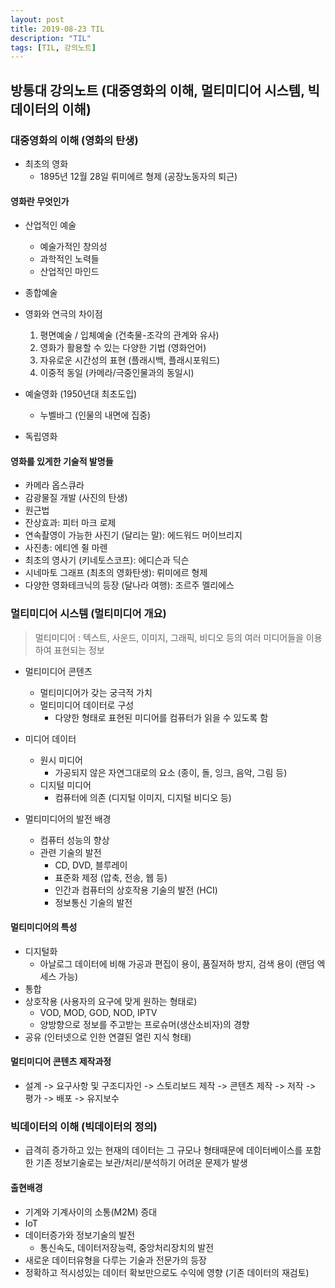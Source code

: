 ```yaml
---
layout: post
title: 2019-08-23 TIL
description: "TIL"
tags: [TIL, 강의노트]
---
```


## 방통대 강의노트 (대중영화의 이해, 멀티미디어 시스템, 빅데이터의 이해)

### 대중영화의 이해 (영화의 탄생)

- 최초의 영화
  - 1895년 12월 28일 뤼미에르 형제 (공장노동자의 퇴근)

#### 영화란 무엇인가

- 산업적인 예술
  - 예술가적인 창의성
  - 과학적인 노력들
  - 산업적인 마인드
- 종합예술
- 영화와 연극의 차이점

  1. 평면예술 / 입체예술 (건축물-조각의 관계와 유사)
  2. 영화가 활용할 수 있는 다양한 기법 (영화언어)
  3. 자유로운 시간성의 표현 (플래시백, 플래시포워드)
  4. 이중적 동일 (카메라/극중인물과의 동일시)

- 예술영화 (1950년대 최초도입)
  - 누벨바그 (인물의 내면에 집중)
- 독립영화

#### 영화를 있게한 기술적 발명들

- 카메라 옵스큐라
- 감광물질 개발 (사진의 탄생)
- 원근법
- 잔상효과: 피터 마크 로제
- 연속촬영이 가능한 사진기 (달리는 말): 에드워드 머이브리지
- 사진총: 에티엔 쥘 마렌
- 최초의 영사기 (키네토스코프): 에디슨과 딕슨
- 시네마토 그래프 (최초의 영화탄생): 뤼미에르 형제
- 다양한 영화테크닉의 등장 (달나라 여행): 조르주 멜리에스

### 멀티미디어 시스템 (멀티미디어 개요)

> 멀티미디어 : 텍스트, 사운드, 이미지, 그래픽, 비디오 등의 여러 미디어들을 이용하여 표현되는 정보

- 멀티미디어 콘텐츠
  - 멀티미디어가 갖는 궁극적 가치
  - 멀티미디어 데이터로 구성
    - 다양한 형태로 표현된 미디어를 컴퓨터가 읽을 수 있도록 함
- 미디어 데이터

  - 원시 미디어
    - 가공되지 않은 자연그대로의 요소 (종이, 돌, 잉크, 음악, 그림 등)
  - 디지털 미디어
    - 컴퓨터에 의존 (디지털 이미지, 디지털 비디오 등)

- 멀티미디어의 발전 배경
  - 컴퓨터 성능의 향상
  - 관련 기술의 발전
    - CD, DVD, 블루레이
    - 표준화 제정 (압축, 전송, 웹 등)
    - 인간과 컴퓨터의 상호작용 기술의 발전 (HCI)
    - 정보통신 기술의 발전

#### 멀티미디어의 특성

- 디지털화
  - 아날로그 데이터에 비해 가공과 편집이 용이, 품질저하 방지, 검색 용이 (랜덤 엑세스 가능)
- 통합
- 상호작용 (사용자의 요구에 맞게 원하는 형태로)
  - VOD, MOD, GOD, NOD, IPTV
  - 양방향으로 정보를 주고받는 프로슈머(생산소비자)의 경향
- 공유 (인터넷으로 인한 연결된 열린 지식 형태)

#### 멀티미디어 콘텐츠 제작과정

- 설계 -> 요구사항 및 구조디자인 -> 스토리보드 제작 -> 콘텐츠 제작 -> 저작 -> 평가 -> 배포 -> 유지보수

### 빅데이터의 이해 (빅데이터의 정의)

- 급격히 증가하고 있는 현재의 데이터는 그 규모나 형태때문에 데이터베이스를 포함한 기존 정보기술로는 보관/처리/분석하기 어려운 문제가 발생

#### 출현배경

- 기계와 기계사이의 소통(M2M) 증대
- IoT
- 데이터증가와 정보기술의 발전
  - 통신속도, 데이터저장능력, 중앙처리장치의 발전
- 새로운 데이터유형을 다루는 기술과 전문가의 등장
- 정확하고 적시성있는 데이터 확보만으로도 수익에 영향 (기존 데이터의 재검토)
